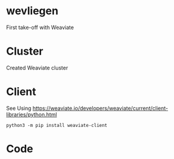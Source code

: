 # wevliegen
First take-off with Weaviate

# Cluster
Created Weaviate cluster

# Client
See Using https://weaviate.io/developers/weaviate/current/client-libraries/python.html

`python3 -m pip install weaviate-client`

# Code
